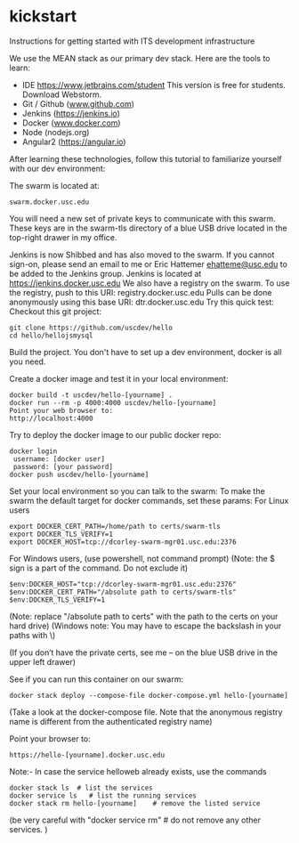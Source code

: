 # kickstart
Instructions for getting started with ITS development infrastructure

We use the MEAN stack as our primary dev stack. Here are the tools to learn:

- IDE https://www.jetbrains.com/student This version is free for students. Download Webstorm.
- Git / Github (www.github.com)
- Jenkins (https://jenkins.io)
- Docker (www.docker.com)
- Node (nodejs.org)
- Angular2 (https://angular.io)

After learning these technologies, follow this tutorial to familiarize yourself with our dev environment:

The swarm is located at:
````
swarm.docker.usc.edu
````
You will need a new set of private keys to communicate with this swarm. These keys are in the swarm-tls directory of a blue USB drive located in the top-right drawer in my office.

Jenkins is now Shibbed and has also moved to the swarm. If you cannot sign-on, please send an email to me or Eric Hattemer ehatteme@usc.edu to be added to the Jenkins group. Jenkins is located at https://jenkins.docker.usc.edu
We also have a registry on the swarm.
To use the registry, push to this URI: registry.docker.usc.edu
Pulls can be done anonymously using this base URI: dtr.docker.usc.edu
Try this quick test:
Checkout this git project:

````
git clone https://github.com/uscdev/hello
cd hello/hellojsmysql
````

Build the project. You don't have to set up a dev environment, docker is all you need.
 
Create a docker image and test it in your local environment:
````
docker build -t uscdev/hello-[yourname] .
docker run --rm -p 4000:4000 uscdev/hello-[yourname]
Point your web browser to:
http://localhost:4000
````

Try to deploy the docker image to our public docker repo:
````
docker login
 username: [docker user]
 password: [your password]
docker push uscdev/hello-[yourname]
````
 
Set your local environment so you can talk to the swarm:
To make the swarm the default target for docker commands, set these params:
For Linux users
````
export DOCKER_CERT_PATH=/home/path to certs/swarm-tls
export DOCKER_TLS_VERIFY=1
export DOCKER_HOST=tcp://dcorley-swarm-mgr01.usc.edu:2376
````

For Windows users, (use powershell, not command prompt)
(Note: the $ sign is a part of the command. Do not exclude it)
````
$env:DOCKER_HOST="tcp://dcorley-swarm-mgr01.usc.edu:2376"
$env:DOCKER_CERT_PATH="/absolute path to certs/swarm-tls"
$env:DOCKER_TLS_VERIFY=1
````
(Note: replace "/absolute path to certs" with the path to the certs on your hard drive)
(Windows note: You may have to escape the backslash in your paths with \\)

(If you don’t have the private certs, see me – on the blue USB drive in the upper left drawer)
 
See if you can run this container on our swarm:
````
docker stack deploy --compose-file docker-compose.yml hello-[yourname]
````
(Take a look at the docker-compose file. Note that the anonymous registry name is different from the authenticated registry name)                                  
 
Point your browser to:
````
https://hello-[yourname].docker.usc.edu
````

Note:- In case the service helloweb already exists, use the commands 
````
docker stack ls  # list the services
docker service ls   # list the running services
docker stack rm hello-[yourname]    # remove the listed service
````
(be very careful with "docker service rm" # do not remove any other services. ) 
